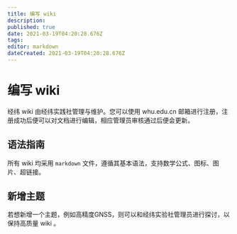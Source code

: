 ```yaml
---
title: 编写 wiki
description: 
published: true
date: 2021-03-19T04:20:28.676Z
tags: 
editor: markdown
dateCreated: 2021-03-19T04:20:28.676Z
---
```


# 编写 wiki

经纬 wiki 由经纬实践社管理与维护。您可以使用 whu.edu.cn 邮箱进行注册，注册成功后便可以对文档进行编辑，相应管理员审核通过后便会更新。 

## 语法指南

所有 wiki 均采用 `markdown` 文件，遵循其基本语法，支持数学公式、图标、图片、超链接。

## 新增主题

若想新增一个主题，例如高精度GNSS，则可以和经纬实验社管理员进行探讨，以保持高质量 wiki 。